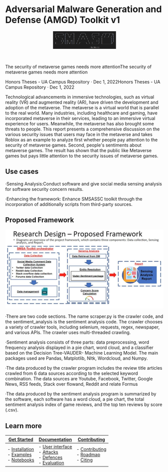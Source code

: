 # Adversarial Malware Generation and Defense (AMGD) Toolkit v1
<p align="center">
  <img src="docs/images/pic01.png" width="200" title="ART logo">
</p>
<br />



<p align="center">
  <AMGD Toolkit>
</p>
The security of metaverse games needs more attentionThe security of metaverse games needs more attention

Honors Theses - UA Campus Repository · Dec 1, 2022Honors Theses - UA Campus Repository · Dec 1, 2022

Technological advancements in immersive technologies, such as virtual reality (VR) and augmented reality (AR), have driven the development and adoption of the metaverse. The metaverse is a virtual world that is parallel to the real world. Many industries, including healthcare and gaming, have incorporated metaverse in their services, leading to an immersive virtual experience for users. Meanwhile, the metaverse has also brought some threats to people. This report presents a comprehensive discussion on the various security issues that users may face in the metaverse and takes Roblox as an example to analyze first whether people pay attention to the security of metaverse games. Second, people's sentiments about metaverse games. The result has shown that the public like Metaverse games but pays little attention to the security issues of metaverse games.


## Use cases

·Sensing Analysis:Conduct software and give social media sensing analysis for software security concern results.

·Enhancing the framework: Enhance SMSASSC toolkit through the incorporation of additionally scripts from third-party sources.

## Proposed Framework

<p align="center">
  <img src="docs/images/framework.png?raw=true" width="800" title="AMGD logo">
</p>
·There are two code sections. The name scraper.py is the crawler code, and the sentiment_analysis is the sentiment analysis code. The crawler chooses a variety of crawler
tools, including selenium, requests, regex, newspaper, and various APIs. The crawler uses multi-threaded crawling.

·Sentiment analysis consists of three parts: data preprocessing, word frequency analysis displayed in a pie chart, word cloud, and a classifier based on the Decision 
Tree-VAUDER- Machine Learning Model. The main packages used are Pandas, Matplotlib, Nltk, Wordcloud, and Numpy.<br>

·The data produced by the crawler program includes the review title articles crawled from 6 data sources according to the selected keyword combination. The data sources are Youtube, Facebook, Twitter, Google News, RSS feeds, Stack over flowand, Reddit and relate Formus<br>

·The data produced by the sentiment analysis program is summarized by the software, each software has a word cloud, a pie chart, the total sentiment analysis index of 
game reviews, and the top ten reviews by score (.csv).
<br />


## Learn more

| **[Get Started][get-started]**     | **[Documentation][documentation]**     | **[Contributing][contributing]**           |
|-------------------------------------|-------------------------------|-----------------------------------|
| - [Installation][installation]<br>- [Examples][example]<br>- [Notebooks][notebook] | - [User interface][UI]<br>- [Attacks][attacks]<br>- [Defences][defences]<br>- [Evaluation][evaluation]<br> | - [Contributing](CONTRIBUTING.md)<br>- [Roadmap][roadmap]<br>- [Citing][citing] |

[get-started]: https://github.com/xinli2/SMSA-Toolkit/blob/master/docs/Get%20Started
[documentation]: https://github.com/xinli2/SMSA-Toolkit/blob/master/docs/Documentation
[contributing]: https://github.com/xinli2/SMSA-Toolkit/blob/master/docs/Contributing.md
[UI]: https://github.com/xinli2/SMSA-Toolkit/blob/master/docs/user%20interface.md
[attacks]: https://github.com/xinli2/SMSA-Toolkit/blob/master/docs/Attack.md
[defences]: https://github.com/xinli2/SMSA-Toolkit/blob/master/docs/Defence.md
[evaluation]: https://github.com/xinli2/SMSA-Toolkit/blob/master/docs/evaluation.md
[installation]: https://github.com/xinli2/SMSA-Toolkit/blob/master/docs/installation.md
[roadmap]: https://github.com/xinli2/SMSA-Toolkit/blob/master/docs/roadmap.md
[citing]: https://github.com/xinli2/SMSA-Toolkit/blob/master/docs/citing.md
[notebook]: https://github.com/xinli2/SMSA-Toolkit/blob/master/docs/notebook.md
[example]: https://github.com/xinli2/SMSA-Toolkit/blob/master/docs/example.md



